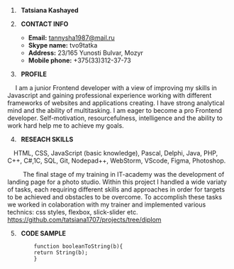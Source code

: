 1. &ensp;**Tatsiana Kashayed**

2. &ensp;**CONTACT INFO**
   - **Email:** tannysha1987@mail.ru 
   - **Skype name:** tvo9tatka 
   - **Address:** 23/165 Yunosti Bulvar, Mozyr 
   - **Mobile phone:** +375(33)312-37-73 
   
3. &ensp;**PROFILE**
  
  &ensp;&ensp; I am a junior Frontend developer with a view of improving my skills in Javascript and gaining professional experience  working with different frameworks of websites and applications creating.   I have strong analytical mind and the ability of multitasking. I am eager to become a pro Frontend developer.  Self-motivation, resourcefulness, intelligence and the ability  to  work hard help me to achieve my goals. 
    
4. &ensp;**RESEACH SKILLS**
    

 &ensp;&ensp;HTML, CSS,  JavaScript (basic  knowledge), Pascal, Delphi, Java, PHP, C++,  C#,1C, SQL, Git, Nodepad++, WebStorm, VScode, Figma, Photoshop. 

&ensp;&ensp;&ensp;&ensp;&ensp;The final stage of my training in IT-academy  was the development of landing page for a photo studio. Within this project I handled a wide variaty of tasks, each requiring different skills and approaches in order for targets to be achieved and obstacles to be overcome. To accomplish these tasks we worked in colaboration with my trainer and implemented various technics: css styles, flexbox, slick-slider etc. <https://github.com/tatsiana1707/projects/tree/diplom> 
 
5. &ensp;**CODE SAMPLE** 
   ```
        function booleanToString(b){
        return String(b);
        }
   ``` 